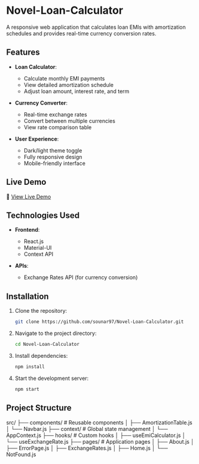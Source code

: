 # Novel-Loan-Calculator

A responsive web application that calculates loan EMIs with amortization schedules and provides real-time currency conversion rates.

## Features

- **Loan Calculator**:
  - Calculate monthly EMI payments
  - View detailed amortization schedule
  - Adjust loan amount, interest rate, and term

- **Currency Converter**:
  - Real-time exchange rates
  - Convert between multiple currencies
  - View rate comparison table

- **User Experience**:
  - Dark/light theme toggle
  - Fully responsive design
  - Mobile-friendly interface

## Live Demo

🚀 [View Live Demo](https://sounovel-loan-calculator.netlify.app/) 

## Technologies Used

- **Frontend**:
  - React.js
  - Material-UI
  - Context API

- **APIs**:
  - Exchange Rates API (for currency conversion)

## Installation

1. Clone the repository:
   ```bash
   git clone https://github.com/sounar97/Novel-Loan-Calculator.git
   ```

2. Navigate to the project directory:
   ```bash
   cd Novel-Loan-Calculator
   ```

3. Install dependencies:
   ```bash
   npm install
   ```

4. Start the development server:
   ```bash
   npm start
   ```

## Project Structure

src/
├── components/          # Reusable components
│   ├── AmortizationTable.js
│   └── Navbar.js
├── context/             # Global state management
│   └── AppContext.js
├── hooks/               # Custom hooks
│   ├── useEmiCalculator.js
│   └── useExchangeRate.js
├── pages/               # Application pages
│   ├── About.js
│   ├── ErrorPage.js
│   ├── ExchangeRates.js
│   ├── Home.js
│   └── NotFound.js




